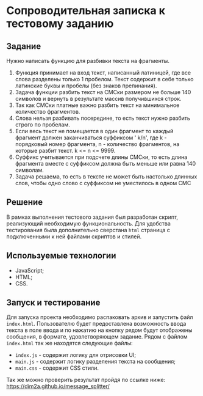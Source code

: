 # Сопроводительная записка к тестовому заданию

## Задание

Нужно написать функцию для разбивки текста на фрагменты.
1. Функция принимает на вход текст, написанный латиницей, где все слова
   разделены только 1 пробелом. Текст содержит в себе только латинские буквы и
   пробелы (без знаков препинания).
2. Задача функции разбить текст на СМСки размером не больше 140 символов и
   вернуть в результате массив получившихся строк.
3. Так как СМСки платные важно разбить текст на минимальное количество
   фрагментов.
4. Слова нельзя разбивать посередине, то есть текст нужно разбить строго по
   пробелам.
5. Если весь текст не помещается в один фрагмент то каждый фрагмент должен
   заканчиваться суффиксом ' k/n', где k - порядковый номер фрагмента, n -
   количество фрагментов, на которые разбит текст. k <= n <= 9999.
6. Суффикс учитывается при подсчете длины СМСки, то есть длина фрагмента
   вместе с суффиксом должна быть меньше или равна 140 символам.
7. Задача решаема, то есть в тексте не может быть настолько длинных слов, чтобы
   одно слово с суффиксом не уместилось в одном СМС

## Решение

В рамках выполнения тестового задания был разработан скрипт, реализующий необходимую функциональность.
Для удобства тестирования была дополнительно сверстана `html` страница с подключенными к ней файлами скриптов и стилей. 

## Используемые технологии

- JavaScript;
- HTML;
- CSS.

## Запуск и тестирование

Для запуска проекта необходимо распаковать архив и запустить файл `index.html`.
Пользователю будет предоставлена возможность ввода текста в поле ввода и по нажатию на кнопку рядом будут отображены
сообщения, в формате, удовлетворяющем задание.
Рядом с файлом `index.html` так же находятся следующие файлы:
 - `index.js` - содержит логику для отрисовки UI;
 - `main.js` - содержит логику разделения текста на сообщения;
 - `main.css` - содержит CSS стили.

 Так же можно проверить результат пройдя по ссылке ниже:
https://dim2a.github.io/message_splitter/
